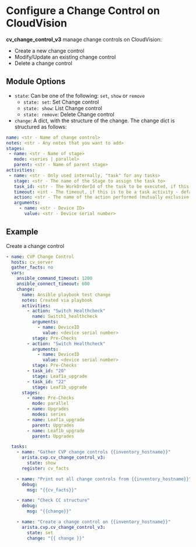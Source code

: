 # Configure a Change Control on CloudVision

**cv_change_control_v3** manage change controls on CloudVision:

- Create a new change control
- Modify/Update an existing change control
- Delete a change control

## Module Options

- `state`: Can be one of the following: `set`, `show` or `remove`
  - `state: set`: Set Change control
  - `state: show`: List Change control
  - `state: remove`: Delete Change control
- `change`: A dict, with the structure of the change. The change dict is structured as follows:

```yaml
name: <str - Name of change control>
notes: <str - Any notes that you want to add>
stages:
 - name: <str - Name of stage>
   mode: <series | parallel>
   parent: <str - Name of parent stage>
activities:
 - name: <str - Only used internally, "task" for any tasks>
   stage: <str - The name of the Stage to assign the task to>
   task_id: <str - The WorkOrderId of the task to be executed, if this is to be a task activity>
   timeout: <int - The timeout, if this is to be a task activity - default is 900 seconds>
   action: <str - The name of the action performed (mutually exclusive to task_id and timeout)>
   arguments:
     - name: <str - Device ID>
       value: <str - Device serial number>
```

## Example

Create a change control

```yaml
- name: CVP Change Control
  hosts: cv_server
  gather_facts: no
  vars:
    ansible_command_timeout: 1200
    ansible_connect_timeout: 600
    change:
      name: Ansible playbook test change
      notes: Created via playbook
      activities:
        - action: "Switch Healthcheck"
          name: Switch1_healthcheck
          arguments:
            - name: DeviceID
              value: <device serial number>
          stage: Pre-Checks
        - action: "Switch Healthcheck"
          arguments:
            - name: DeviceID
              value: <device serial number>
          stage: Pre-Checks
        - task_id: "20"
          stage: Leaf1a_upgrade
        - task_id: "22"
          stage: Leaf1b_upgrade
      stages:
        - name: Pre-Checks
          mode: parallel
        - name: Upgrades
          modes: series
        - name: Leaf1a_upgrade
          parent: Upgrades
        - name: Leaf1b_upgrade
          parent: Upgrades

  tasks:
    - name: "Gather CVP change controls {{inventory_hostname}}"
      arista.cvp.cv_change_control_v3:
        state: show
      register: cv_facts

    - name: "Print out all change controls from {{inventory_hostname}}"
      debug:
        msg: "{{cv_facts}}"

    - name: "Check CC structure"
      debug:
        msg: "{{change}}"

    - name: "Create a change control on {{inventory_hostname}}"
      arista.cvp.cv_change_control_v3:
        state: set
        change: "{{ change }}"
```
